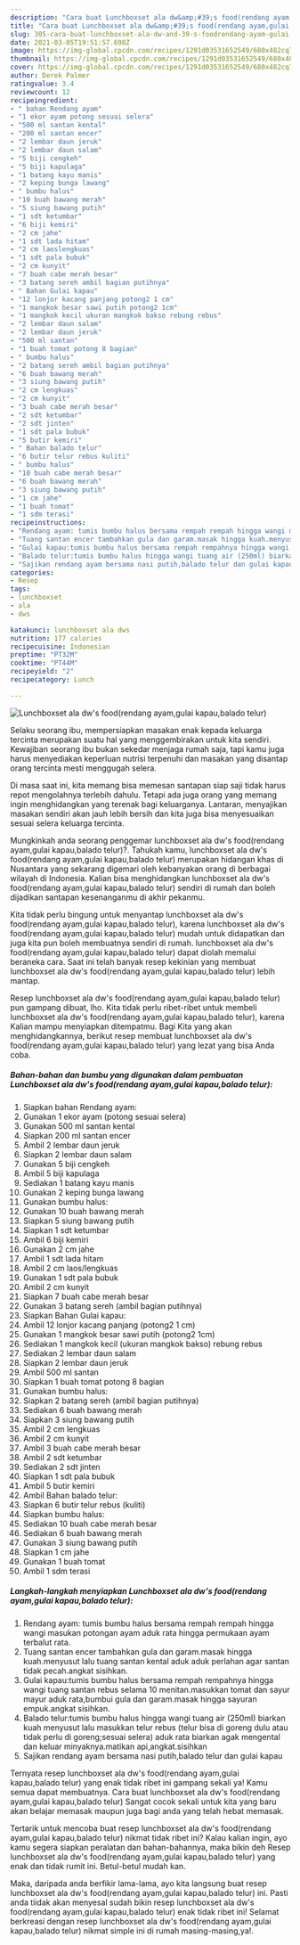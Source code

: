 ```yaml
---
description: "Cara buat Lunchboxset ala dw&amp;#39;s food(rendang ayam,gulai kapau,balado telur) yang nikmat Untuk Jualan"
title: "Cara buat Lunchboxset ala dw&amp;#39;s food(rendang ayam,gulai kapau,balado telur) yang nikmat Untuk Jualan"
slug: 305-cara-buat-lunchboxset-ala-dw-and-39-s-foodrendang-ayam-gulai-kapau-balado-telur-yang-nikmat-untuk-jualan
date: 2021-03-05T19:51:57.698Z
image: https://img-global.cpcdn.com/recipes/1291d03531652549/680x482cq70/lunchboxset-ala-dws-foodrendang-ayamgulai-kapaubalado-telur-foto-resep-utama.jpg
thumbnail: https://img-global.cpcdn.com/recipes/1291d03531652549/680x482cq70/lunchboxset-ala-dws-foodrendang-ayamgulai-kapaubalado-telur-foto-resep-utama.jpg
cover: https://img-global.cpcdn.com/recipes/1291d03531652549/680x482cq70/lunchboxset-ala-dws-foodrendang-ayamgulai-kapaubalado-telur-foto-resep-utama.jpg
author: Derek Palmer
ratingvalue: 3.4
reviewcount: 12
recipeingredient:
- " bahan Rendang ayam"
- "1 ekor ayam potong sesuai selera"
- "500 ml santan kental"
- "200 ml santan encer"
- "2 lembar daun jeruk"
- "2 lembar daun salam"
- "5 biji cengkeh"
- "5 biji kapulaga"
- "1 batang kayu manis"
- "2 keping bunga lawang"
- " bumbu halus"
- "10 buah bawang merah"
- "5 siung bawang putih"
- "1 sdt ketumbar"
- "6 biji kemiri"
- "2 cm jahe"
- "1 sdt lada hitam"
- "2 cm laoslengkuas"
- "1 sdt pala bubuk"
- "2 cm kunyit"
- "7 buah cabe merah besar"
- "3 batang sereh ambil bagian putihnya"
- " Bahan Gulai kapau"
- "12 lonjor kacang panjang potong2 1 cm"
- "1 mangkok besar sawi putih potong2 1cm"
- "1 mangkok kecil ukuran mangkok bakso rebung rebus"
- "2 lembar daun salam"
- "2 lembar daun jeruk"
- "500 ml santan"
- "1 buah tomat potong 8 bagian"
- " bumbu halus"
- "2 batang sereh ambil bagian putihnya"
- "6 buah bawang merah"
- "3 siung bawang putih"
- "2 cm lengkuas"
- "2 cm kunyit"
- "3 buah cabe merah besar"
- "2 sdt ketumbar"
- "2 sdt jinten"
- "1 sdt pala bubuk"
- "5 butir kemiri"
- " Bahan balado telur"
- "6 butir telur rebus kuliti"
- " bumbu halus"
- "10 buah cabe merah besar"
- "6 buah bawang merah"
- "3 siung bawang putih"
- "1 cm jahe"
- "1 buah tomat"
- "1 sdm terasi"
recipeinstructions:
- "Rendang ayam: tumis bumbu halus bersama rempah rempah hingga wangi masukan potongan ayam aduk rata hingga permukaan ayam terbalut rata."
- "Tuang santan encer tambahkan gula dan garam.masak hingga kuah.menyusut lalu tuang santan kental aduk aduk perlahan agar santan tidak pecah.angkat sisihkan."
- "Gulai kapau:tumis bumbu halus bersama rempah rempahnya hingga wangi tuang santan rebus selama 10 menitan.masukkan tomat dan sayur mayur aduk rata,bumbui gula dan garam.masak hingga sayuran empuk.angkat sisihkan."
- "Balado telur:tumis bumbu halus hingga wangi tuang air (250ml) biarkan kuah menyusut lalu masukkan telur rebus (telur bisa di goreng dulu atau tidak perlu di goreng;sesuai selera) aduk rata biarkan agak mengental dan keluar minyaknya.matikan api,angkat.sisihkan"
- "Sajikan rendang ayam bersama nasi putih,balado telur dan gulai kapau"
categories:
- Resep
tags:
- lunchboxset
- ala
- dws

katakunci: lunchboxset ala dws 
nutrition: 177 calories
recipecuisine: Indonesian
preptime: "PT32M"
cooktime: "PT44M"
recipeyield: "2"
recipecategory: Lunch

---
```



![Lunchboxset ala dw&#39;s food(rendang ayam,gulai kapau,balado telur)](https://img-global.cpcdn.com/recipes/1291d03531652549/680x482cq70/lunchboxset-ala-dws-foodrendang-ayamgulai-kapaubalado-telur-foto-resep-utama.jpg)

Selaku seorang ibu, mempersiapkan masakan enak kepada keluarga tercinta merupakan suatu hal yang menggembirakan untuk kita sendiri. Kewajiban seorang ibu bukan sekedar menjaga rumah saja, tapi kamu juga harus menyediakan keperluan nutrisi terpenuhi dan masakan yang disantap orang tercinta mesti menggugah selera.

Di masa  saat ini, kita memang bisa memesan santapan siap saji tidak harus repot mengolahnya terlebih dahulu. Tetapi ada juga orang yang memang ingin menghidangkan yang terenak bagi keluarganya. Lantaran, menyajikan masakan sendiri akan jauh lebih bersih dan kita juga bisa menyesuaikan sesuai selera keluarga tercinta. 



Mungkinkah anda seorang penggemar lunchboxset ala dw&#39;s food(rendang ayam,gulai kapau,balado telur)?. Tahukah kamu, lunchboxset ala dw&#39;s food(rendang ayam,gulai kapau,balado telur) merupakan hidangan khas di Nusantara yang sekarang digemari oleh kebanyakan orang di berbagai wilayah di Indonesia. Kalian bisa menghidangkan lunchboxset ala dw&#39;s food(rendang ayam,gulai kapau,balado telur) sendiri di rumah dan boleh dijadikan santapan kesenanganmu di akhir pekanmu.

Kita tidak perlu bingung untuk menyantap lunchboxset ala dw&#39;s food(rendang ayam,gulai kapau,balado telur), karena lunchboxset ala dw&#39;s food(rendang ayam,gulai kapau,balado telur) mudah untuk didapatkan dan juga kita pun boleh membuatnya sendiri di rumah. lunchboxset ala dw&#39;s food(rendang ayam,gulai kapau,balado telur) dapat diolah memalui beraneka cara. Saat ini telah banyak resep kekinian yang membuat lunchboxset ala dw&#39;s food(rendang ayam,gulai kapau,balado telur) lebih mantap.

Resep lunchboxset ala dw&#39;s food(rendang ayam,gulai kapau,balado telur) pun gampang dibuat, lho. Kita tidak perlu ribet-ribet untuk membeli lunchboxset ala dw&#39;s food(rendang ayam,gulai kapau,balado telur), karena Kalian mampu menyiapkan ditempatmu. Bagi Kita yang akan menghidangkannya, berikut resep membuat lunchboxset ala dw&#39;s food(rendang ayam,gulai kapau,balado telur) yang lezat yang bisa Anda coba.

<!--inarticleads1-->

##### Bahan-bahan dan bumbu yang digunakan dalam pembuatan Lunchboxset ala dw&#39;s food(rendang ayam,gulai kapau,balado telur):

1. Siapkan  bahan Rendang ayam:
1. Gunakan 1 ekor ayam (potong sesuai selera)
1. Gunakan 500 ml santan kental
1. Siapkan 200 ml santan encer
1. Ambil 2 lembar daun jeruk
1. Siapkan 2 lembar daun salam
1. Gunakan 5 biji cengkeh
1. Ambil 5 biji kapulaga
1. Sediakan 1 batang kayu manis
1. Gunakan 2 keping bunga lawang
1. Gunakan  bumbu halus:
1. Gunakan 10 buah bawang merah
1. Siapkan 5 siung bawang putih
1. Siapkan 1 sdt ketumbar
1. Ambil 6 biji kemiri
1. Gunakan 2 cm jahe
1. Ambil 1 sdt lada hitam
1. Ambil 2 cm laos/lengkuas
1. Gunakan 1 sdt pala bubuk
1. Ambil 2 cm kunyit
1. Siapkan 7 buah cabe merah besar
1. Gunakan 3 batang sereh (ambil bagian putihnya)
1. Siapkan  Bahan Gulai kapau:
1. Ambil 12 lonjor kacang panjang (potong2 1 cm)
1. Gunakan 1 mangkok besar sawi putih (potong2 1cm)
1. Sediakan 1 mangkok kecil (ukuran mangkok bakso) rebung rebus
1. Sediakan 2 lembar daun salam
1. Siapkan 2 lembar daun jeruk
1. Ambil 500 ml santan
1. Siapkan 1 buah tomat potong 8 bagian
1. Gunakan  bumbu halus:
1. Siapkan 2 batang sereh (ambil bagian putihnya)
1. Sediakan 6 buah bawang merah
1. Siapkan 3 siung bawang putih
1. Ambil 2 cm lengkuas
1. Ambil 2 cm kunyit
1. Ambil 3 buah cabe merah besar
1. Ambil 2 sdt ketumbar
1. Sediakan 2 sdt jinten
1. Siapkan 1 sdt pala bubuk
1. Ambil 5 butir kemiri
1. Ambil  Bahan balado telur:
1. Siapkan 6 butir telur rebus (kuliti)
1. Siapkan  bumbu halus:
1. Sediakan 10 buah cabe merah besar
1. Sediakan 6 buah bawang merah
1. Gunakan 3 siung bawang putih
1. Siapkan 1 cm jahe
1. Gunakan 1 buah tomat
1. Ambil 1 sdm terasi




<!--inarticleads2-->

##### Langkah-langkah menyiapkan Lunchboxset ala dw&#39;s food(rendang ayam,gulai kapau,balado telur):

1. Rendang ayam: tumis bumbu halus bersama rempah rempah hingga wangi masukan potongan ayam aduk rata hingga permukaan ayam terbalut rata.
1. Tuang santan encer tambahkan gula dan garam.masak hingga kuah.menyusut lalu tuang santan kental aduk aduk perlahan agar santan tidak pecah.angkat sisihkan.
1. Gulai kapau:tumis bumbu halus bersama rempah rempahnya hingga wangi tuang santan rebus selama 10 menitan.masukkan tomat dan sayur mayur aduk rata,bumbui gula dan garam.masak hingga sayuran empuk.angkat sisihkan.
1. Balado telur:tumis bumbu halus hingga wangi tuang air (250ml) biarkan kuah menyusut lalu masukkan telur rebus (telur bisa di goreng dulu atau tidak perlu di goreng;sesuai selera) aduk rata biarkan agak mengental dan keluar minyaknya.matikan api,angkat.sisihkan
1. Sajikan rendang ayam bersama nasi putih,balado telur dan gulai kapau




Ternyata resep lunchboxset ala dw&#39;s food(rendang ayam,gulai kapau,balado telur) yang enak tidak ribet ini gampang sekali ya! Kamu semua dapat membuatnya. Cara buat lunchboxset ala dw&#39;s food(rendang ayam,gulai kapau,balado telur) Sangat cocok sekali untuk kita yang baru akan belajar memasak maupun juga bagi anda yang telah hebat memasak.

Tertarik untuk mencoba buat resep lunchboxset ala dw&#39;s food(rendang ayam,gulai kapau,balado telur) nikmat tidak ribet ini? Kalau kalian ingin, ayo kamu segera siapkan peralatan dan bahan-bahannya, maka bikin deh Resep lunchboxset ala dw&#39;s food(rendang ayam,gulai kapau,balado telur) yang enak dan tidak rumit ini. Betul-betul mudah kan. 

Maka, daripada anda berfikir lama-lama, ayo kita langsung buat resep lunchboxset ala dw&#39;s food(rendang ayam,gulai kapau,balado telur) ini. Pasti anda tiidak akan menyesal sudah bikin resep lunchboxset ala dw&#39;s food(rendang ayam,gulai kapau,balado telur) enak tidak ribet ini! Selamat berkreasi dengan resep lunchboxset ala dw&#39;s food(rendang ayam,gulai kapau,balado telur) nikmat simple ini di rumah masing-masing,ya!.

